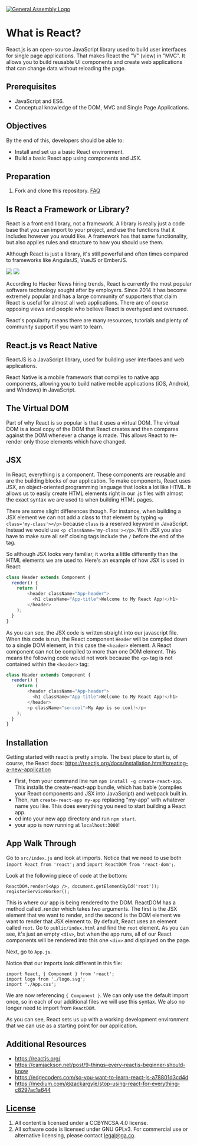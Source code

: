 [![General Assembly Logo](https://camo.githubusercontent.com/1a91b05b8f4d44b5bbfb83abac2b0996d8e26c92/687474703a2f2f692e696d6775722e636f6d2f6b6538555354712e706e67)](https://generalassemb.ly/education/web-development-immersive)

# What is React?

React.js is an open-source JavaScript library used to build user interfaces for single page applications. That makes React the "V" (view) in "MVC". It allows you to build reusable UI components and create web applications that can change data without reloading the page.

## Prerequisites

-   JavaScript and ES6.
-   Conceptual knowledge of the DOM, MVC and Single Page Applications.

## Objectives

By the end of this, developers should be able to:

- Install and set up a basic React environment.
- Build a basic React app using components and JSX.

## Preparation

1.  Fork and clone this repository.
 [FAQ](https://github.com/ga-wdi-boston/meta/wiki/ForkAndClone)

## Is React a Framework or Library?

React is a front end library, not a framework. A library is really just a code base that you can import to your project, and use the functions that it includes however you would like. A framework has that same functionality, but also applies rules and structure to how you should use them.

Although React is just a library, it's still powerful and often times compared to frameworks like AngularJS, VueJS or EmberJS.

<img src="https://c1.staticflickr.com/5/4588/24341535597_b06666c571_o.png">
<img src="https://c1.staticflickr.com/5/4725/39175278312_efff757b7d_b.jpg">

According to Hacker News hiring trends, React is currently the most popular software technology sought after by employers. Since 2014 it has become extremely popular and has a large community of supporters that claim React is useful for almost all web applications. There are of course opposing views and people who believe React is overhyped and overused.

React's popularity means there are many resources, tutorials and plenty of community support if you want to learn.

## React.js vs React Native

ReactJS is a JavaScript library, used for building user interfaces and web applications.

React Native is a mobile framework that compiles to native app components, allowing you to build native mobile applications (iOS, Android, and Windows) in JavaScript.

## The Virtual DOM

Part of why React is so popular is that it uses a virtual DOM. The virtual DOM is a local copy of the DOM that React creates and then compares against the DOM whenever a change is made. This allows React to re-render only those elements which have changed.

## JSX

In React, everything is a component. These components are reusable and are the building blocks of our application. To make components, React uses JSX, an object-oriented programming language that looks a lot like HTML. It allows us to easily create HTML elements right in our .js files with almost the exact syntax we are used to when building HTML pages.

There are some slight differences though. For instance, when building a JSX element we can not add a class to that element by typing `<p class='my-class'></p>` because `class` is a reserved keyword in JavaScript.  Instead we would use `<p className='my-class'></p>`. With JSX you also have to make sure all self closing tags include the `/` before the end of the tag.

So although JSX looks very familiar, it works a little differently than the HTML elements we are used to. Here's an example of how JSX is used in React:

```js
class Header extends Component {
  render() {
    return (
        <header className="App-header">
          <h1 className="App-title">Welcome to My React App!</h1>
        </header>
    );
  }
}
```
As you can see, the JSX code is written straight into our javascript file.  When this code is run, the React component `Header` will be compiled down to a single DOM element, in this case the `<header>` element. A React component can not be compiled to more than one DOM element. This means the following code would not work because the `<p>` tag is not contained within the `<header>` tag:

```js
class Header extends Component {
  render() {
    return (
        <header className="App-header">
          <h1 className="App-title">Welcome to My React App!</h1>
        </header>
        <p className="so-cool">My App is so cool!</p>
    );
  }
}
```

## Installation

Getting started with react is pretty simple. The best place to start is, of course, the React docs: https://reactjs.org/docs/installation.html#creating-a-new-application

- First, from your command line run `npm install -g create-react-app`. This installs the create-react-app bundle, which has bable (compiles your React components and JSX into JavaScript) and webpack built in.
- Then, run `create-react-app my-app` replacing "my-app" with whatever name you like. This does everything you need to start building a React app.
- cd into your new app directory and run `npm start`.
- your app is now running at `localhost:3000`!

## App Walk Through

Go to `src/index.js` and look at imports.  Notice that we need to use both `import React from 'react';` and `import ReactDOM from 'react-dom';`.

Look at the following piece of code at the bottom:

```
ReactDOM.render(<App />, document.getElementById('root'));
registerServiceWorker();
```

This is where our app is being rendered to the DOM.  ReactDOM has a method called .render which takes two arguments.  The first is the JSX element that we want to render, and the second is the DOM element we want to render that JSX element to.  By default, React uses an element called `root`.  Go to `public/index.html` and find the `root` element.  As you can see, it's just an empty `<div>`, but when the app runs, all of our React components will be rendered into this one `<div>` and displayed on the page.

Next, go to `App.js`.

Notice that our imports look different in this file:

```
import React, { Component } from 'react';
import logo from './logo.svg';
import './App.css';
```
We are now referencing `{ Component }`. We can only use the default import once, so in each of our additional files we will use this syntax. We also no longer need to import from `ReactDOM`.

As you can see, React sets us up with a working development environment that we can use as a starting point for our application.


## Additional Resources

-   https://reactjs.org/
-   https://camjackson.net/post/9-things-every-reactjs-beginner-should-know
-   https://edgecoders.com/so-you-want-to-learn-react-js-a78801d3cd4d
-   https://medium.com/@zackargyle/stop-using-react-for-everything-c8297ac1a644

## [License](LICENSE)

1.  All content is licensed under a CC­BY­NC­SA 4.0 license.
1.  All software code is licensed under GNU GPLv3. For commercial use or
    alternative licensing, please contact legal@ga.co.
